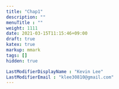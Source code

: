 ```yaml
---
title: "Chap1"
description: ""
menuTitle : ""
weight: 1111
date: 2021-03-15T11:15:46+09:00
draft: true
katex: true
markup: mmark
tags: []
hidden: true

LastModifierDisplayName : "Kevin Lee"
LastModifierEmail : "klee30810@gmail.com"
---
```


